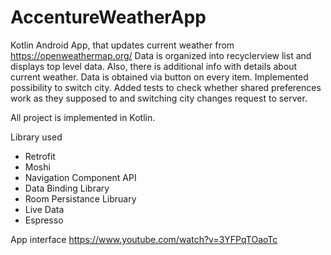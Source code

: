 # AccentureWeatherApp
Kotlin Android App, that updates current weather from https://openweathermap.org/
Data is organized into recyclerview list and displays top level data.
Also, there is additional info with details about current weather. Data is obtained via button on every item.
Implemented possibility to switch city.
Added tests to check whether shared preferences work as they supposed to and switching city changes request to server.

All project is implemented in Kotlin.

Library used
 - Retrofit
 - Moshi
 - Navigation Component API
 - Data Binding Library
 - Room Persistance Libruary
 - Live Data
 - Espresso

App interface
https://www.youtube.com/watch?v=3YFPqTOaoTc
